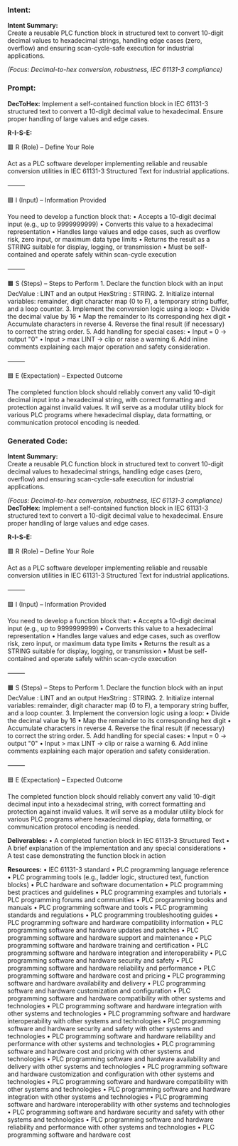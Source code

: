 ### Intent:
**Intent Summary:**  
Create a reusable PLC function block in structured text to convert 10-digit decimal values to hexadecimal strings, handling edge cases (zero, overflow) and ensuring scan-cycle-safe execution for industrial applications.  

*(Focus: Decimal-to-hex conversion, robustness, IEC 61131-3 compliance)*

### Prompt:
**DecToHex:**
Implement a self-contained function block in IEC 61131-3 structured text to convert a 10-digit decimal value to hexadecimal. Ensure proper handling of large values and edge cases.

**R-I-S-E:**

🟥 R (Role) – Define Your Role

Act as a PLC software developer implementing reliable and reusable conversion utilities in IEC 61131-3 Structured Text for industrial applications.

⸻

🟩 I (Input) – Information Provided

You need to develop a function block that:
	•	Accepts a 10-digit decimal input (e.g., up to 9999999999)
	•	Converts this value to a hexadecimal representation
	•	Handles large values and edge cases, such as overflow risk, zero input, or maximum data type limits
	•	Returns the result as a STRING suitable for display, logging, or transmission
	•	Must be self-contained and operate safely within scan-cycle execution

⸻

🟧 S (Steps) – Steps to Perform
	1.	Declare the function block with an input DecValue : LINT and an output HexString : STRING.
	2.	Initialize internal variables: remainder, digit character map (0 to F), a temporary string buffer, and a loop counter.
	3.	Implement the conversion logic using a loop:
	•	Divide the decimal value by 16
	•	Map the remainder to its corresponding hex digit
	•	Accumulate characters in reverse
	4.	Reverse the final result (if necessary) to correct the string order.
	5.	Add handling for special cases:
	•	Input = 0 → output "0"
	•	Input > max LINT → clip or raise a warning
	6.	Add inline comments explaining each major operation and safety consideration.

⸻

🟦 E (Expectation) – Expected Outcome

The completed function block should reliably convert any valid 10-digit decimal input into a hexadecimal string, with correct formatting and protection against invalid values. It will serve as a modular utility block for various PLC programs where hexadecimal display, data formatting, or communication protocol encoding is needed.

### Generated Code:
**Intent Summary:**  
Create a reusable PLC function block in structured text to convert 10-digit decimal values to hexadecimal strings, handling edge cases (zero, overflow) and ensuring scan-cycle-safe execution for industrial applications.  

*(Focus: Decimal-to-hex conversion, robustness, IEC 61131-3 compliance)*
**DecToHex:**
Implement a self-contained function block in IEC 61131-3 structured text to convert a 10-digit decimal value to hexadecimal. Ensure proper handling of large values and edge cases.

**R-I-S-E:**

🟥 R (Role) – Define Your Role

Act as a PLC software developer implementing reliable and reusable conversion utilities in IEC 61131-3 Structured Text for industrial applications.

⸻

🟩 I (Input) – Information Provided

You need to develop a function block that:
	•	Accepts a 10-digit decimal input (e.g., up to 9999999999)
	•	Converts this value to a hexadecimal representation
	•	Handles large values and edge cases, such as overflow risk, zero input, or maximum data type limits
	•	Returns the result as a STRING suitable for display, logging, or transmission
	•	Must be self-contained and operate safely within scan-cycle execution

⸻

🟧 S (Steps) – Steps to Perform
	1.	Declare the function block with an input DecValue : LINT and an output HexString : STRING.
	2.	Initialize internal variables: remainder, digit character map (0 to F), a temporary string buffer, and a loop counter.
	3.	Implement the conversion logic using a loop:
	•	Divide the decimal value by 16
	•	Map the remainder to its corresponding hex digit
	•	Accumulate characters in reverse
	4.	Reverse the final result (if necessary) to correct the string order.
	5.	Add handling for special cases:
	•	Input = 0 → output "0"
	•	Input > max LINT → clip or raise a warning
	6.	Add inline comments explaining each major operation and safety consideration.

⸻

🟦 E (Expectation) – Expected Outcome

The completed function block should reliably convert any valid 10-digit decimal input into a hexadecimal string, with correct formatting and protection against invalid values. It will serve as a modular utility block for various PLC programs where hexadecimal display, data formatting, or communication protocol encoding is needed.

**Deliverables:**
	•	A completed function block in IEC 61131-3 Structured Text
	•	A brief explanation of the implementation and any special considerations
	•	A test case demonstrating the function block in action

**Resources:**
	•	IEC 61131-3 standard
	•	PLC programming language reference
	•	PLC programming tools (e.g., ladder logic, structured text, function blocks)
	•	PLC hardware and software documentation
	•	PLC programming best practices and guidelines
	•	PLC programming examples and tutorials
	•	PLC programming forums and communities
	•	PLC programming books and manuals
	•	PLC programming software and tools
	•	PLC programming standards and regulations
	•	PLC programming troubleshooting guides
	•	PLC programming software and hardware compatibility information
	•	PLC programming software and hardware updates and patches
	•	PLC programming software and hardware support and maintenance
	•	PLC programming software and hardware training and certification
	•	PLC programming software and hardware integration and interoperability
	•	PLC programming software and hardware security and safety
	•	PLC programming software and hardware reliability and performance
	•	PLC programming software and hardware cost and pricing
	•	PLC programming software and hardware availability and delivery
	•	PLC programming software and hardware customization and configuration
	•	PLC programming software and hardware compatibility with other systems and technologies
	•	PLC programming software and hardware integration with other systems and technologies
	•	PLC programming software and hardware interoperability with other systems and technologies
	•	PLC programming software and hardware security and safety with other systems and technologies
	•	PLC programming software and hardware reliability and performance with other systems and technologies
	•	PLC programming software and hardware cost and pricing with other systems and technologies
	•	PLC programming software and hardware availability and delivery with other systems and technologies
	•	PLC programming software and hardware customization and configuration with other systems and technologies
	•	PLC programming software and hardware compatibility with other systems and technologies
	•	PLC programming software and hardware integration with other systems and technologies
	•	PLC programming software and hardware interoperability with other systems and technologies
	•	PLC programming software and hardware security and safety with other systems and technologies
	•	PLC programming software and hardware reliability and performance with other systems and technologies
	•	PLC programming software and hardware cost
